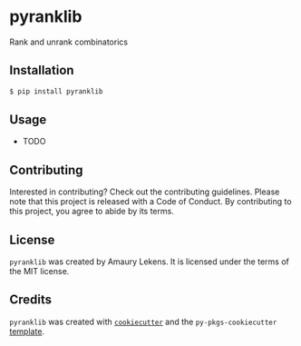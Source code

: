 # pyranklib

Rank and unrank combinatorics

## Installation

```bash
$ pip install pyranklib
```

## Usage

- TODO

## Contributing

Interested in contributing? Check out the contributing guidelines. Please note that this project is released with a Code of Conduct. By contributing to this project, you agree to abide by its terms.

## License

`pyranklib` was created by Amaury Lekens. It is licensed under the terms of the MIT license.

## Credits

`pyranklib` was created with [`cookiecutter`](https://cookiecutter.readthedocs.io/en/latest/) and the `py-pkgs-cookiecutter` [template](https://github.com/py-pkgs/py-pkgs-cookiecutter).
